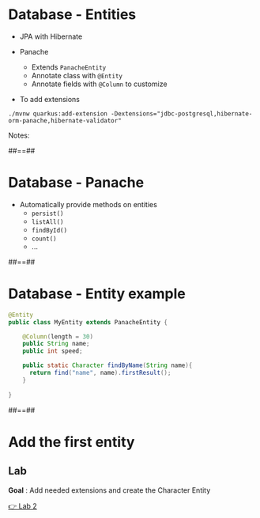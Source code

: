 <!-- .slide: class="with-code" -->
# Database - Entities

- JPA with Hibernate 
- Panache
  - Extends ```PanacheEntity```
  - Annotate class with ```@Entity```
  - Annotate fields with ```@Column``` to customize

- To add extensions 
```shell
./mvnw quarkus:add-extension -Dextensions="jdbc-postgresql,hibernate-orm-panache,hibernate-validator"
```

Notes:

##==##

# Database - Panache

- Automatically provide methods on entities
  - ```persist()```
  - ```listAll()```
  - ```findById()```
  - ```count()```
  - ...

##==##

# Database - Entity example

```java
@Entity
public class MyEntity extends PanacheEntity {

    @Column(length = 30)
    public String name;
    public int speed;

    public static Character findByName(String name){
      return find("name", name).firstResult();
    }
    
}
```


##==##
<!-- .slide: class="exercice" -->
# Add the first entity

## Lab

**Goal** : Add needed extensions and create the Character Entity

[👉 Lab 2](https://github.com/sfeir-open-source/sfeir-school-quarkus/blob/speaker/steps/01.06-database/README.md)


